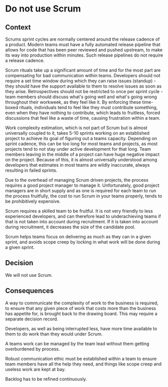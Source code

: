 # Do not use Scrum

## Context
Scrums sprint cycles are normally centered around the release cadence of a product. Modern teams must have a fully automated release pipeline that allows for code that has been peer reviewed and pushed upstream, to make its way into production within minutes. Such release pipelines do not require a release cadence.

Scrum rituals take up a significant amount of time and for the most part are compensating for bad communication within teams. Developers should not require a set time window during which they can raise issues (standup) - they should have the support available to them to resolve issues as soon as they arise. Retrospectives should not be restricted to once per sprint cycle - team members should discuss what's going well and what's going wrong throughout their workweek, as they feel like it. By enforcing these time-boxed rituals, individuals tend to feel like they must contribute something, even when they have nothing to contribute, which leads to fruitless, forced discussions that feel like a waste of time, causing frustration within a team.

Work complexity estimation, which is not part of Scrum but is almost universally coupled to it, takes 5-10 sprints working on an established project to achieve its goal of figuring out a teams capacity. Depending on sprint cadence, this can be too long for most teams and projects, as most projects tend to not stay under active development for that long. Team members leaving in the middle of a project can have huge negative impact on the project. Because of this, it is almost universally understood among developers that estimates in most teams are wildly inaccurate, always resulting in failed sprints.

Due to the overhead of managing Scrum driven projects, the process requires a good project manager to manage it. Unfortunately, good project managers are in short supply and as one is required for each team to run the process fruitfully, the cost to run Scrum in your teams properly, tends to be prohibitively expensive.

Scrum requires a skilled team to be fruitful. It is not very friendly to less experienced developers, and can therefore lead to underachieving teams if that is not taken into account during recruitment. If it is taken into account during recruitment, it decreases the size of the candidate pool.

Scrum helps teams focus on delivering as much as they can in a given sprint, and avoids scope creep by locking in what work will be done during a given sprint.

## Decision
We will not use Scrum.

## Consequences
A way to communicate the complexity of work to the business is required, to ensure that any given piece of work that costs more than the business has appetite for, is brought back to the drawing board. This may require a separate decision record.

Developers, as well as being interrupted less, have more time available to them to do work than they would under Scrum.

A teams work can be managed by the team lead without them getting overburdened by process.

Robust communication ethic must be established within a team to ensure team members have all the help they need, and things like scope creep and useless work are kept at bay.

Backlog has to be refined continuously.
